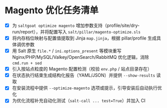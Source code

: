 # Magento 优化任务清单

- [x] 为 `saltgoat optimize magento` 增加参数支持（profile/site/dry-run/report），并将配置写入 `salt/pillar/magento-optimize.sls`
- [x] 将内存档位映射与配置值提取到 Jinja `map.jinja`，根据 pillar/profile 生成具体调优参数
- [x] 用 Salt 原生 `file.*` / `ini.options_present` 等模块重写 Nginx/PHP/MySQL/Valkey/OpenSearch/RabbitMQ 优化逻辑，消除 `cmd.run + sed`
- [x] 引入按站点粒度的 Magento 配置检测（校验 `env.php` / 站点目录存在）
- [x] 在状态执行结束生成结构化报告（YAML/JSON）并提供 `--show-results` 读取
- [x] 在安装流程中提供 `--optimize-magento` 选项或提示，引导安装后自动执行优化
- [x] 为优化流程补充自动化测试（`salt-call ... test=True`）并加入 CI
